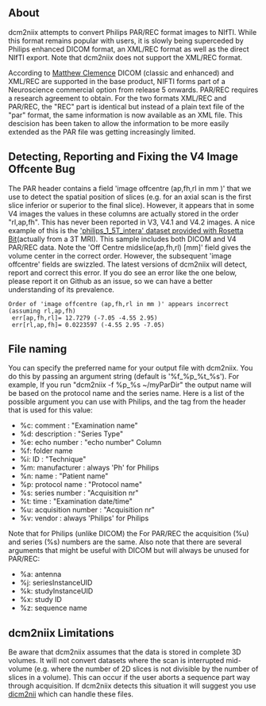 ## About

dcm2niix attempts to convert Philips PAR/REC format images to NIfTI. While this format remains popular with users, it is slowly being superceded by Philips enhanced DICOM format, an XML/REC format as well as the direct NIfTI export. Note that dcm2niix does not support the XML/REC format.


According to [Matthew Clemence](https://www.nitrc.org/forum/forum.php?thread_id=9319&forum_id=4703) DICOM (classic and enhanced) and XML/REC are supported in the base product, NIFTI forms part of a Neuroscience commercial option from release 5 onwards. PAR/REC requires a research agreement to obtain. For the two formats XML/REC and PAR/REC, the "REC" part is identical but instead of a plain text file of the "par" format, the same information is now available as an XML file. This descision has been taken to allow the information to be more easily extended as the PAR file was getting increasingly limited.

## Detecting, Reporting and Fixing the V4 Image Offcente Bug

The PAR header contains a field 'image offcentre (ap,fh,rl in mm )' that we use to detect the spatial position of slices (e.g. for an axial scan is the first slice inferior or superior to the final slice). However, it appears that in some V4 images the values in these columns are actually stored in the order "rl,ap,fh". This has never been reported in V3, V4.1 and V4.2 images. A nice example of this is the ['philips_1_5T_intera' dataset provided with Rosetta Bit](https://www.nitrc.org/projects/rosetta/)(actually from a 3T MRI). This sample includes both DICOM and V4 PAR/REC data. Note the 'Off Centre midslice(ap,fh,rl) [mm]' field gives the volume center in the correct order. However, the subsequent 'image offcentre' fields are swizzled. The latest versions of dcm2niix will detect, report and correct this error. If you do see an error like the one below, please report it on Github as an issue, so we can have a better understanding of its prevalence.

```
Order of 'image offcentre (ap,fh,rl in mm )' appears incorrect (assuming rl,ap,fh)
 err[ap,fh,rl]= 12.7279 (-7.05 -4.55 2.95)
 err[rl,ap,fh]= 0.0223597 (-4.55 2.95 -7.05)
```

## File naming

You can specify the preferred name for your output file with dcm2niix. You do this by passing an argument string (default is '%f_%p_%t_%s'). For example, If you run "dcm2niix -f %p_%s ~/myParDir" the output name will be based on the protocol name and the series name. Here is a list of the possible argument you can use with Philips, and the tag from the header that is used for this value:

- %c: comment : "Examination name"
- %d: description : "Series Type"
- %e: echo number : "echo number" Column
- %f: folder name
- %i: ID : "Technique"
- %m: manufacturer : always 'Ph' for Philips
- %n: name : "Patient name"
- %p: protocol name : "Protocol name"
- %s: series number : "Acquisition nr"
- %t: time : "Examination date/time"
- %u: acquisition number : "Acquisition nr"
- %v: vendor : always 'Philips' for Philips

Note that for Philips (unlike DICOM) the For PAR/REC the acquisition (%u) and series (%s) numbers are the same. Also note that there are several arguments that might be useful with DICOM but will always be unused for PAR/REC:

 - %a: antenna
 - %j: seriesInstanceUID
 - %k: studyInstanceUID
 - %x: study ID
 - %z: sequence name

## dcm2niix Limitations

Be aware that dcm2niix assumes that the data is stored in complete 3D volumes. It will not convert datasets where the scan is interrupted mid-volume (e.g. where the number of 2D slices is not divisible by the number of slices in a volume). This can occur if the user aborts a sequence part way through acquisition. If dcm2niix detects this situation it will suggest you use [dicm2nii](https://www.mathworks.com/matlabcentral/fileexchange/42997-dicom-to-nifti-converter--nifti-tool-and-viewer) which can handle these files.


